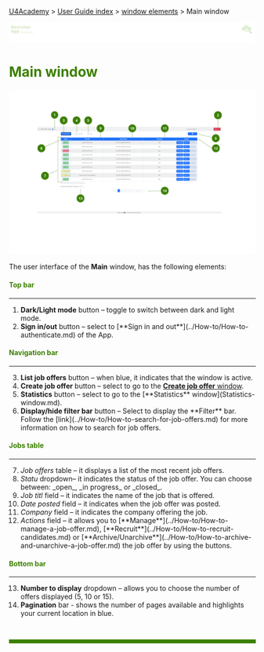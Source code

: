 [U4Academy](../../README.md) > [User Guide index](../README.md) > [window elements](README.md) > Main window

![banner](../../attachments/peque.png)

# <span style="color:#3C8000">Main window</span>

![mainwindow](../../attachments/RAmainwindow5.png)

The user interface of the **Main** window, has the following elements:

#### <span style="color:#3C8000">Top bar</span>

---
<ol>
<li> <b>Dark/Light mode</b> button – toggle to switch between dark and light mode.</li>
<li> <b>Sign in/out</b> button – select to [**Sign in and out**](../How-to/How-to-authenticate.md) of the App.</li>
</ol>

#### <span style="color:#3C8000">Navigation bar</span>

---
<ol start="3">
<li> <b>List job offers</b> button – when blue, it indicates that the window is active.</li>
<li> <b>Create job offer</b> button – select to go to the <a href="Create-job-offer-window.md"><b>Create job offer</b> window</a>.</li>
<li> <b>Statistics</b> button – select to go to the [**Statistics** window](Statistics-window.md).</li>
<li> <b>Display/hide filter bar</b> button – Select to display the **Filter** bar. Follow the [link](../How-to/How-to-search-for-job-offers.md) for more information on how to search for job offers.</li>
</ol>

#### <span style="color:#3C8000">Jobs table</span>

---
<ol start="7">
<li> <i>Job offers</i> table – it displays a list of the most recent job offers.</li>
<li> <i>Statu</i>  dropdown– it indicates the status of the job offer. You can choose between: _open_, _in progress_ or _closed_.</li>
<li> <i>Job titl</i>  field – it indicates the name of the job that is offered.</li>
<li> <i>Date posted</i> field – it indicates when the job offer was posted.</li>
<li> <i>Company</i>  field – it indicates the company offering the job.</li>
<li> <i>Actions</i>  field – it allows you to [**Manage**](../How-to/How-to-manage-a-job-offer.md), [**Recruit**](../How-to/How-to-recruit-candidates.md) or [**Archive/Unarchive**](../How-to/How-to-archive-and-unarchive-a-job-offer.md) the job offer by using the buttons.</li>
</ol>

#### <span style="color:#3C8000">Bottom bar</span>

---
<ol start="13">
<li> <b>Number to display</b> dropdown – allows you to choose the number of offers displayed (5, 10 or 15).</li>
<li> <b>Pagination</b> bar - shows the number of pages available and highlights your current location in blue.</li>
</ol>
<br>
<hr style="height:8px;background-color:#3C8000">
